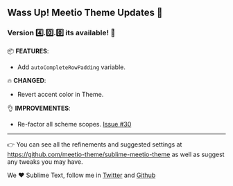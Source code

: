## Wass Up! Meetio Theme Updates 🎁

### Version 4️⃣.0️⃣.0️⃣ its available! 🎉

📦 **FEATURES**:

* Add `autoCompleteRowPadding` variable.

🔥 **CHANGED**:

* Revert accent color in Theme.

👌 **IMPROVEMENTES**:

* Re-factor all scheme scopes. [Issue #30](https://github.com/meetio-theme/sublime-meetio-theme/issues/30)

---

👉 You can see all the refinements and suggested settings at https://github.com/meetio-theme/sublime-meetio-theme
as well as suggest any tweaks you may have.

We ♥️ Sublime Text, follow me in [Twitter](https://twitter.com/mauroreisviera) and
[Github](https://github.com/mauroreisvieira/)
